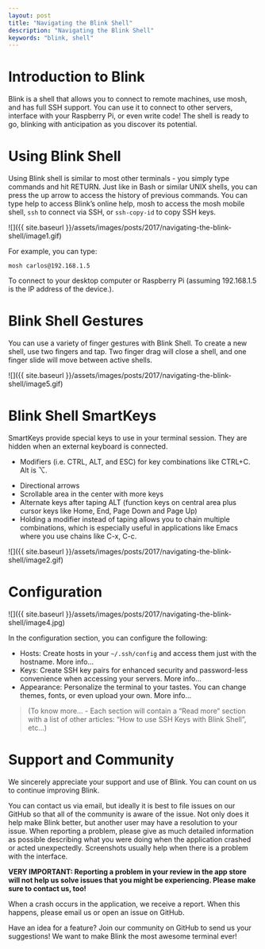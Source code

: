 ```yaml
---
layout: post
title: "Navigating the Blink Shell"
description: "Navigating the Blink Shell"
keywords: "blink, shell"
---
```


# Introduction to Blink

Blink is a shell that allows you to connect to remote machines, use mosh, and has full SSH support.  You can use it to connect to other servers, interface with your Raspberry Pi, or even write code!  The shell is ready to go, blinking with anticipation as you discover its potential.

# Using Blink Shell

Using Blink shell is similar to most other terminals - you simply type commands and hit RETURN.  Just like in Bash or similar UNIX shells, you can press the up arrow to access the history of previous commands.  You can type help to access Blink’s online help, mosh to access the mosh mobile shell, `ssh` to connect via SSH, or `ssh-copy-id` to copy SSH keys.

![]({{ site.baseurl }}/assets/images/posts/2017/navigating-the-blink-shell/image1.gif)

For example, you can type:

```
mosh carlos@192.168.1.5
```

To connect to your desktop computer or Raspberry Pi (assuming 192.168.1.5 is the IP address of the device.).

# Blink Shell Gestures

You can use a variety of finger gestures with Blink Shell.  To create a new shell, use two fingers and tap.  Two finger drag will close a shell, and one finger slide will move between active shells.

![]({{ site.baseurl }}/assets/images/posts/2017/navigating-the-blink-shell/image5.gif)

# Blink Shell SmartKeys

SmartKeys provide special keys to use in your terminal session.  They are hidden when an external keyboard is connected.

- Modifiers (i.e. CTRL, ALT, and ESC) for key combinations like CTRL+C. Alt is ⌥.
 <!-- ![]({{ site.baseurl }}/assets/images/posts/2017/navigating-the-blink-shell/image3.png) -->
- Directional arrows
- Scrollable area in the center with more keys
- Alternate keys after taping ALT (function keys on central area plus cursor keys like Home, End, Page Down and Page Up)
- Holding a modifier instead of taping allows you to chain multiple combinations, which is especially useful in applications like Emacs where you use chains like C-x, C-c.

![]({{ site.baseurl }}/assets/images/posts/2017/navigating-the-blink-shell/image2.gif)

# Configuration

![]({{ site.baseurl }}/assets/images/posts/2017/navigating-the-blink-shell/image4.jpg)

In the configuration section, you can configure the following:

- Hosts: Create hosts in your `~/.ssh/config` and access them just with the hostname. More info...
- Keys: Create SSH key pairs for enhanced security and password-less convenience when accessing your servers.  More info...
- Appearance: Personalize the terminal to your tastes.  You can change themes, fonts, or even upload your own.  More info...

> (To know more... - Each section will contain a “Read more“ section with a list of other articles: “How to use SSH Keys with Blink Shell”, etc…)

# Support and Community

We sincerely appreciate your support and use of Blink.  You can count on us to continue improving Blink.

You can contact us via email, but ideally it is best to file issues on our GitHub so that all of the community is aware of the issue.  Not only does it help make Blink better, but another user may have a resolution to your issue.  When reporting a problem, please give as much detailed information as possible describing what you were doing when the application crashed or acted unexpectedly.  Screenshots usually help when there is a problem with the interface.

**VERY IMPORTANT:  Reporting a problem in your review in the app store will not help us solve issues that you might be experiencing.  Please make sure to contact us, too!**

When a crash occurs in the application, we receive a report.  When this happens, please email us or open an issue on GitHub.

Have an idea for a feature?  Join our community on GitHub to send us your suggestions!  We want to make Blink the most awesome terminal ever!
